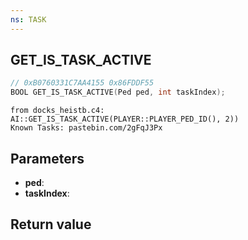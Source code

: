 ```yaml
---
ns: TASK
---
```

## GET_IS_TASK_ACTIVE

```c
// 0xB0760331C7AA4155 0x86FDDF55
BOOL GET_IS_TASK_ACTIVE(Ped ped, int taskIndex);
```

```
from docks_heistb.c4:  
AI::GET_IS_TASK_ACTIVE(PLAYER::PLAYER_PED_ID(), 2))  
Known Tasks: pastebin.com/2gFqJ3Px  
```

## Parameters
* **ped**: 
* **taskIndex**: 

## Return value
